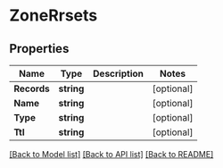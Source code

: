 # ZoneRrsets

## Properties

Name | Type | Description | Notes
------------ | ------------- | ------------- | -------------
**Records** | **string** |  | [optional] 
**Name** | **string** |  | [optional] 
**Type** | **string** |  | [optional] 
**Ttl** | **string** |  | [optional] 

[[Back to Model list]](../README.md#documentation-for-models) [[Back to API list]](../README.md#documentation-for-api-endpoints) [[Back to README]](../README.md)


